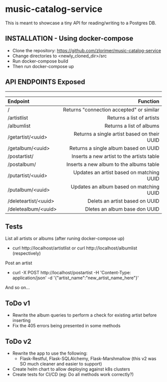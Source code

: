 # music-catalog-service
This is meant to showcase a tiny API for reading/writing to a Postgres DB.

## INSTALLATION - Using docker-compose
- Clone the repository: https://github.com/zlorimer/music-catalog-service
- Change directories to <newly_cloned_dir>/src
- Run docker-compose build
- Then run docker-compose up

## API ENDPOINTS Exposed
---
| Endpoint | Function
| :--- | ---:
| /  | Returns "connection accepted" or similar
| /artistlist | Returns a list of artists
| /albumlist | Returns a list of albums
| /getartist/\<uuid\> | Returns a single artist based on their UUID
| /getalbum/\<uuid\> | Returns a single album based on UUID
| /postartist/ | Inserts a new artist to the artists table
| /postalbum/ | Inserts a new album to the albums table
| /putartist/\<uuid\> | Updates an artist based on matching UUID
| /putalbum/\<uuid\> | Updates an album based on matching UUID
| /deleteartist/\<uuid\> | Delets an artist based on UUID
| /deletealbum/\<uuid\> | Dletes an album base don UUID

## Tests
List all artists or albums (after runing docker-compose up)
- curl http://localhost/artistlist or curl http://localhost/albumlist (respectively)

Post an artist
- curl -X POST http://localhost/postartist
   -H 'Content-Type: application/json'
   -d '{"artist_name":"new_artist_name_here"}'
   
 And so on...
 
 ## ToDo v1
 - Rewrite the album queries to perform a check for existing artist before inserting
 - Fix the 405 errors being presented in some methods
 ## ToDo v2
 - Rewrite the app to use the following: 
   - Flask-Restful, Flask-SQLAlchemy, Flask-Marshmallow (this v2 was SO much cleaner and easier to support)
 - Create helm chart to allow deploying against k8s clusters
 - Create tests for CI/CD (eg: Do all methods work correctly?)
